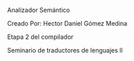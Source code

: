 Analizador Semántico

Creado Por: Hector Daniel Gómez Medina

Etapa 2 del compilador

Seminario de traductores de lenguajes ll
